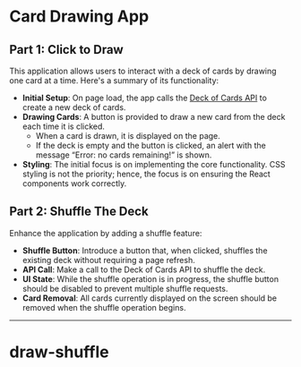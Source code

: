 # Card Drawing App

## **Part 1: Click to Draw**

This application allows users to interact with a deck of cards by drawing one card at a time. Here's a summary of its functionality:

- **Initial Setup**: On page load, the app calls the [Deck of Cards API](http://deckofcardsapi.com/) to create a new deck of cards.
- **Drawing Cards**: A button is provided to draw a new card from the deck each time it is clicked.
  - When a card is drawn, it is displayed on the page.
  - If the deck is empty and the button is clicked, an alert with the message “Error: no cards remaining!” is shown.
- **Styling**: The initial focus is on implementing the core functionality. CSS styling is not the priority; hence, the focus is on ensuring the React components work correctly.

## **Part 2: Shuffle The Deck**

Enhance the application by adding a shuffle feature:

- **Shuffle Button**: Introduce a button that, when clicked, shuffles the existing deck without requiring a page refresh.
- **API Call**: Make a call to the Deck of Cards API to shuffle the deck.
- **UI State**: While the shuffle operation is in progress, the shuffle button should be disabled to prevent multiple shuffle requests. 
- **Card Removal**: All cards currently displayed on the screen should be removed when the shuffle operation begins.

---

# draw-shuffle

